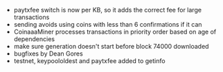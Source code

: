 * paytxfee switch is now per KB, so it adds the correct fee for large transactions
* sending avoids using coins with less than 6 confirmations if it can
* CoinaaaMiner processes transactions in priority order based on age of dependencies
* make sure generation doesn't start before block 74000 downloaded
* bugfixes by Dean Gores
* testnet, keypoololdest and paytxfee added to getinfo
